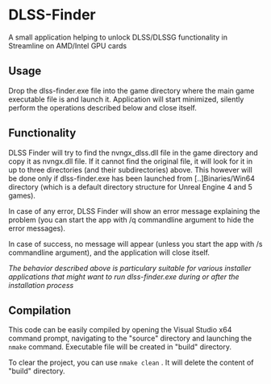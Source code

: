 # DLSS-Finder
A small application helping to unlock DLSS/DLSSG functionality in Streamline on AMD/Intel GPU cards

## Usage
Drop the dlss-finder.exe file into the game directory where the main game executable file is and launch it. Application will start minimized, silently perform the operations described below and close itself. 

## Functionality
DLSS Finder will try to find the nvngx_dlss.dll file in the game directory and copy it as nvngx.dll file. If it cannot find the original file, it will look for it in up to three directories (and their subdirectories) above. This however will be done only if dlss-finder.exe has been launched from [..]Binaries/Win64 directory (which is a default directory structure for Unreal Engine 4 and 5 games).

In case of any error, DLSS Finder will show an error message explaining the problem (you can start the app with /q commandline argument to hide the error messages).

In case of success, no message will appear (unless you start the app with /s commandline argument), and the application will close itself.

_The behavior described above is particulary suitable for various installer applications that might want to run dlss-finder.exe during or after the installation process_

## Compilation

This code can be easily compiled by opening the Visual Studio x64 command prompt, navigating to the "source" directory and launching the `nmake` command. Executable file will be created in "build" directory.

To clear the project, you can use `nmake clean` . It will delete the content of "build" directory.
